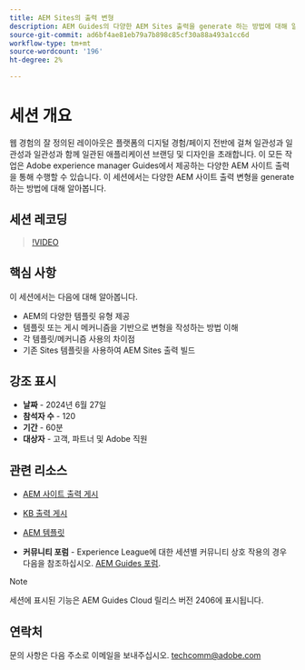```yaml
---
title: AEM Sites의 출력 변형
description: AEM Guides의 다양한 AEM Sites 출력을 generate 하는 방법에 대해 알아봅니다
source-git-commit: ad6bf4ae81eb79a7b898c85cf30a88a493a1cc6d
workflow-type: tm+mt
source-wordcount: '196'
ht-degree: 2%

---
```



# 세션 개요

웹 경험의 잘 정의된 레이아웃은 플랫폼의 디지털 경험/페이지 전반에 걸쳐 일관성과 일관성과 일관성과 함께 일관된 애플리케이션 브랜딩 및 디자인을 초래합니다.
이 모든 작업은 Adobe experience manager Guides에서 제공하는 다양한 AEM 사이트 출력 을 통해 수행할 수 있습니다.
이 세션에서는 다양한 AEM 사이트 출력 변형을 generate 하는 방법에 대해 알아봅니다.

## 세션 레코딩

>[!VIDEO](https://video.tv.adobe.com/v/3430649/)

## 핵심 사항

이 세션에서는 다음에 대해 알아봅니다.

- AEM의 다양한 템플릿 유형 제공
- 템플릿 또는 게시 메커니즘을 기반으로 변형을 작성하는 방법 이해
- 각 템플릿/메커니즘 사용의 차이점
- 기존 Sites 템플릿을 사용하여 AEM Sites 출력 빌드

## 강조 표시

- **날짜** - 2024년 6월 27일
- **참석자 수** - 120
- **기간** - 60분
- **대상자** - 고객, 파트너 및 Adobe 직원

## 관련 리소스


- [AEM 사이트 출력 게시](https://experienceleague.adobe.com/en/docs/experience-manager-guides/using/user-guide/output-gen/output-presets-aemg/generate-output-aem-site#:~:text=To%20open%20output%20presets%20for,configurations%2C%20and%20then%20click%20Save.)

- [KB 출력 게시](https://experienceleague.adobe.com/en/docs/experience-manager-guides/using/user-guide/output-gen/output-presets-aemg/generate-output-knowledge-base)

- [AEM 템플릿](https://experienceleague.adobe.com/ko/docs/experience-manager-65/content/implementing/developing/platform/templates/templates)

- **커뮤니티 포럼** - Experience League에 대한 세션별 커뮤니티 상호 작용의 경우 다음을 참조하십시오. [AEM Guides 포럼](https://experienceleaguecommunities.adobe.com/t5/experience-manager-guides/bd-p/xml-documentation-discussions).

>[!NOTE]
>
> 세션에 표시된 기능은 AEM Guides Cloud 릴리스 버전 2406에 표시됩니다.

## 연락처

문의 사항은 다음 주소로 이메일을 보내주십시오. <techcomm@adobe.com>
